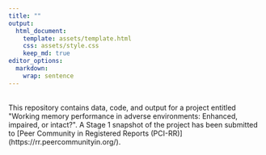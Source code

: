 ```yaml
---
title: ""
output: 
  html_document:
    template: assets/template.html
    css: assets/style.css
    keep_md: true
editor_options: 
  markdown: 
    wrap: sentence
---
```



<br>
This repository contains data, code, and output for a project entitled "Working memory performance in adverse environments: Enhanced, impaired, or intact?". A Stage 1 snapshot of the project has been submitted to [Peer Community in Registered Reports (PCI-RR)](https://rr.peercommunityin.org/).


